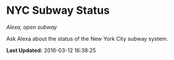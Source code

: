 # NYC Subway Status
*Alexa, open subway*

Ask Alexa about the status of the New York City subway system.

**Last Updated:** 2016-03-12 16:38:25